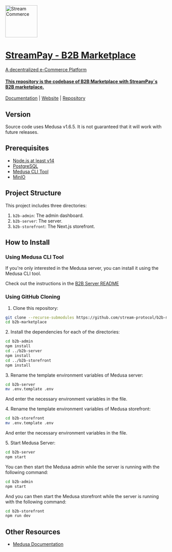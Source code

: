 <a href="https://streamcommerce.co">
    <img alt="Stream Commerce" src="https://i.imgur.com/3jUHsfu.png" width="100" />

# StreamPay - B2B Marketplace

A decentralized e-Commerce Platform

#### This repository is the codebase of B2B Marketplace with StreamPay´s B2B marketplace.

[Documentation](https://docs.medusajs.com/) | [Website](https://medusajs.com/) | [Repository](https://github.com/stream-protocol/b2b-marketplace.git)

##  Version

Source code uses Medusa v1.6.5. It is not guaranteed that it will work with future releases.

## Prerequisites

- [Node.js at least v14](https://docs.medusajs.com/tutorial/set-up-your-development-environment#nodejs)
- [PostgreSQL](https://docs.medusajs.com/tutorial/set-up-your-development-environment#postgresql)
- [Medusa CLI Tool](https://docs.medusajs.com/cli/reference)
- [MinIO](https://docs.medusajs.com/add-plugins/minio/#set-up-minio)

## Project Structure

This project includes three directories:

1. `b2b-admin`: The admin dashboard.
2. `b2b-server`: The  server.
3. `b2b-storefront`: The Next.js storefront.

## How to Install

### Using Medusa CLI Tool

If you're only interested in the Medusa server, you can install it using the Medusa CLI tool.

Check out the instructions in the [B2B Server README](https://github.com/stream-protocol/b2b-marketplace/b2b-server/blob/master/README.md)

### Using GitHub Cloning

1. Clone this repository:

```bash
git clone --recurse-submodules https://github.com/stream-protocol/b2b-marketplace.git
cd b2b-marketplace
```

2\. Install the dependencies for each of the directories:

```bash
cd b2b-admin
npm install
cd ../b2b-server
npm install
cd ../b2b-storefront
npm install
```

3\. Rename the template environment variables of Medusa server:

```bash
cd b2b-server
mv .env.template .env
```

And enter the necessary environment variables in the file.

4\. Rename the template environment variables of Medusa storefront:

```bash
cd b2b-storefront
mv .env.template .env
```

And enter the necessary environment variables in the file.

5\. Start Medusa Server:

```bash
cd b2b-server
npm start
```

You can then start the Medusa admin while the server is running with the following command:

```bash
cd b2b-admin
npm start
```

And you can then start the Medusa storefront while the server is running with the following command:

```bash
cd b2b-storefront
npm run dev
```

## Other Resources

- [Medusa Documentation](https://docs.medusajs.com/)
